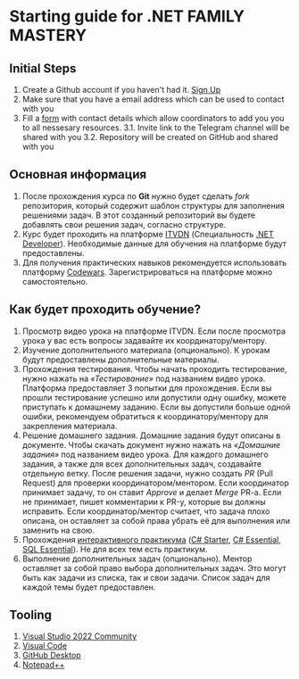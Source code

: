 # Starting guide for .NET FAMILY MASTERY

## Initial Steps

1. Create a Github account if you haven't had it. [Sign Up](https://github.com/signup?ref_cta=Sign+up)
2. Make sure that you have a email address which can be used to contact with you
3. Fill a [form](https://forms.gle/RWyQ1hUiuk26gacU7) with contact details which allow coordinators to add you you to all nessesary resources.
3.1. Invite link to the Telegram channel will be shared with you
3.2. Repository will be created on GitHub and shared with you

## Основная информация

1. После прохождения курса по **Git** нужно будет сделать *fork* репозитория, который содержит шаблон структуры для заполнения решениями задач. В этот созданный репозиторий вы будете добавлять свои решения задач, согласно структуре.
2. Курс будет проходить на платформе [ITVDN](https://itvdn.com/ru) (Специальность [.NET Developer](https://itvdn.com/ru/specialities/net-developer)). Необходимые данные для обучения на платформе будут предоставлены.
3. Для получения практических навыков рекомендуется использовать платформу [Codewars](https://www.codewars.com/). Зарегистрироваться на платформе можно самостоятельно.

## Как будет проходить обучение?

1.  Просмотр видео урока на платформе ITVDN. Если после просмотра урока у вас есть вопросы задавайте их координатору/ментору.
2.  Изучение дополнительного материала (опционально). К урокам будут предоставлены дополнительные материалы.
3.  Прохождения тестирования. Чтобы начать проходить тестирование, нужно нажать на *«Тестирование»* под названием видео урока. Платформа предоставляет 3 попытки для прохождения. Если вы прошли тестирование успешно или допустили одну ошибку, можете приступать к домашнему заданию. Если вы допустили больше одной ошибки, рекомендуем обратиться к координатору/ментору для закрепления материала.
4.	Решение домашнего задания. Домашние задания будут описаны в документе. Чтобы скачать документ нужно нажать на *«Домашние задания»* под названием видео урока. Для каждого домашнего задания, а также для всех дополнительных задач, создавайте отдельную ветку. После решения задачи, нужно создать *PR* (Pull Request) для проверки координатором/ментором. Если координатор принимает задачу, то он ставит *Approve* и делает *Merge* PR-a. Если не принимает, пишет комментарии к PR-у, которые вы должны исправить. Если координатор/ментор считает, что задача плохо описана, он оставляет за собой права убрать её для выполнения или заменить на свою.
5.	Прохождения [интерактивного практикума](https://itvdn.com/ru/skills) ([C# Starter](https://itvdn.com/ru/skills/practicums/c-sharp-starter), [C# Essential](https://itvdn.com/ru/skills/practicums/c-sharp-essential), [SQL Essential](https://itvdn.com/ru/skills/practicums/sql-essential)). Не для всех тем есть практикум.
6.	Выполнение дополнительных задач (опционально). Ментор оставляет за собой право выбора дополнительных задач. Это могут быть как задачи из списка, так и свои задачи. Список задач для каждой темы будет предоставлен.

## Tooling

1. [Visual Studio 2022 Community](https://visualstudio.microsoft.com/thank-you-downloading-visual-studio/?sku=Community&channel=Release&version=VS2022&source=VSLandingPage&cid=2030&passive=false)
2. [Visual Code](https://code.visualstudio.com/)
3. [GitHub Desktop](https://desktop.github.com/)
4. [Notepad++](https://notepad-plus-plus.org/downloads/)
